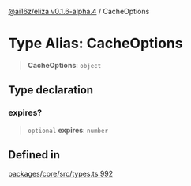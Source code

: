 [@ai16z/eliza v0.1.6-alpha.4](../index.md) / CacheOptions

# Type Alias: CacheOptions

> **CacheOptions**: `object`

## Type declaration

### expires?

> `optional` **expires**: `number`

## Defined in

[packages/core/src/types.ts:992](https://github.com/HeySquib/eliza/blob/main/packages/core/src/types.ts#L992)

